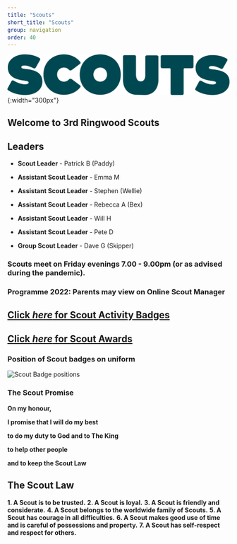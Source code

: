 ```yaml
---
title: "Scouts"
short_title: "Scouts"
group: navigation
order: 40
---
```


![](/assets/img/scouts/Scouts_RGB_green.png){:width="300px"}

## Welcome to 3rd Ringwood Scouts

## Leaders

- **Scout Leader** - Patrick B (Paddy)

- **Assistant Scout Leader** - Emma M

- **Assistant Scout Leader** - Stephen (Wellie)

- **Assistant Scout Leader** - Rebecca A (Bex)

- **Assistant Scout Leader** - Will H

- **Assistant Scout Leader** - Pete D

- **Group Scout Leader** - Dave G (Skipper)

### Scouts meet on Friday evenings 7.00 - 9.00pm (or as advised during the pandemic).

### Programme 2022: Parents may view on Online Scout Manager

## [Click *here* for Scout Activity Badges](https://www.scouts.org.uk/scouts/activity-badges/)

## [Click *here* for Scout Awards](https://www.scouts.org.uk/scouts/awards/)

### Position of Scout badges on uniform

![Scout Badge positions](https://cms.scouts.org.uk/media/15131/4-scouts_uniform-diagrams_sept2021_portrait.png)

### The Scout Promise

**On my honour,**

**I promise that I will do my best**

**to do my duty to God and to The King**

**to help other people**

**and to keep the Scout Law**

## The Scout Law

**1. A Scout is to be trusted.**
**2. A Scout is loyal.**
**3. A Scout is friendly and considerate.**
**4. A Scout belongs to the worldwide family of Scouts.**
**5. A Scout has courage in all difficulties.**
**6. A Scout makes good use of time and is careful of possessions and property.**
**7. A Scout has self-respect and respect for others.**